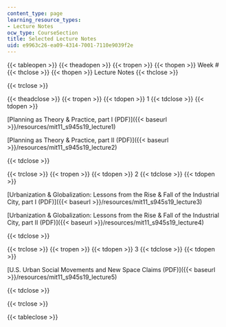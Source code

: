 ```yaml
---
content_type: page
learning_resource_types:
- Lecture Notes
ocw_type: CourseSection
title: Selected Lecture Notes
uid: e9963c26-ea09-4314-7001-7110e9039f2e
---
```


{{< tableopen >}}
{{< theadopen >}}
{{< tropen >}}
{{< thopen >}}
Week #
{{< thclose >}}
{{< thopen >}}
Lecture Notes
{{< thclose >}}

{{< trclose >}}

{{< theadclose >}}
{{< tropen >}}
{{< tdopen >}}
1
{{< tdclose >}}
{{< tdopen >}}


[Planning as Theory & Practice, part I (PDF)]({{< baseurl >}}/resources/mit11_s945s19_lecture1)

[Planning as Theory & Practice, part II (PDF)]({{< baseurl >}}/resources/mit11_s945s19_lecture2)


{{< tdclose >}}

{{< trclose >}}
{{< tropen >}}
{{< tdopen >}}
2
{{< tdclose >}}
{{< tdopen >}}
   

[Urbanization & Globalization: Lessons from the Rise & Fall of the Industrial City, part I (PDF)]({{< baseurl >}}/resources/mit11_s945s19_lecture3)

[Urbanization & Globalization: Lessons from the Rise & Fall of the Industrial City, part II (PDF)]({{< baseurl >}}/resources/mit11_s945s19_lecture4)


{{< tdclose >}}

{{< trclose >}}
{{< tropen >}}
{{< tdopen >}}
3
{{< tdclose >}}
{{< tdopen >}}


[U.S. Urban Social Movements and New Space Claims (PDF)]({{< baseurl >}}/resources/mit11_s945s19_lecture5)


{{< tdclose >}}

{{< trclose >}}

{{< tableclose >}}